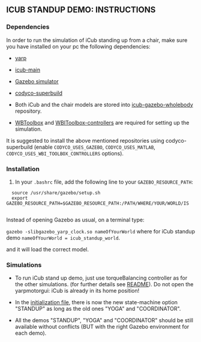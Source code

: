 ## ICUB STANDUP DEMO: INSTRUCTIONS

### Dependencies

In order to run the simulation of iCub standing up from a chair, make sure you have installed on your pc the following dependencies:

 - [yarp](https://github.com/robotology/yarp)
 - [icub-main](https://github.com/robotology/icub-main)
 - [Gazebo simulator](http://gazebosim.org/)
 - [codyco-superbuild](https://github.com/robotology/codyco-superbuild) 

 - Both iCub and the chair models are stored into [icub-gazebo-wholebody](https://github.com/robotology-playground/icub-gazebo-wholebody) repository.
 - [WBToolbox](https://github.com/robotology/WB-Toolbox) and [WBIToolbox-controllers](https://github.com/robotology-playground/WBI-Toolbox-controllers) are required for setting up the simulation.

 It is suggested to install the above mentioned repositories using codyco-superbuild (enable `CODYCO_USES_GAZEBO`, `CODYCO_USES_MATLAB`, `CODYCO_USES_WBI_TOOLBOX_CONTROLLERS` options).
 
### Installation

1) In your `.bashrc` file, add the following line to your `GAZEBO_RESOURCE_PATH`:
    
  ```
    source /usr/share/gazebo/setup.sh
    export GAZEBO_RESOURCE_PATH=$GAZEBO_RESOURCE_PATH:/PATH/WHERE/YOUR/WORLD/IS
   
  ```
 
  Instead of opening Gazebo as usual, on a terminal type:

   `gazebo -slibgazebo_yarp_clock.so nameOfYourWorld` where for iCub standup demo `nameOfYourWorld = icub_standup_world`.

   and it will load the correct model.

### Simulations

- To run iCub stand up demo, just use torqueBalancing controller as for the other simulations. (for further details see [README](https://github.com/robotology-playground/WBI-Toolbox-controllers/blob/master/controllers/torqueBalancing/README.md)). 
  Do not open the yarpmotorgui: iCub is already in its home position!

- In the [initialization file](https://github.com/robotology-playground/WBI-Toolbox-controllers/blob/master/controllers/torqueBalancingStandUp/initTorqueBalancing.m), there is now the new state-machine option "STANDUP" as long as the old ones "YOGA" and "COORDINATOR".

- All the demos "STANDUP", "YOGA" and "COORDINATOR" should be still available without conflicts (BUT with the right Gazebo environment for each demo). 
